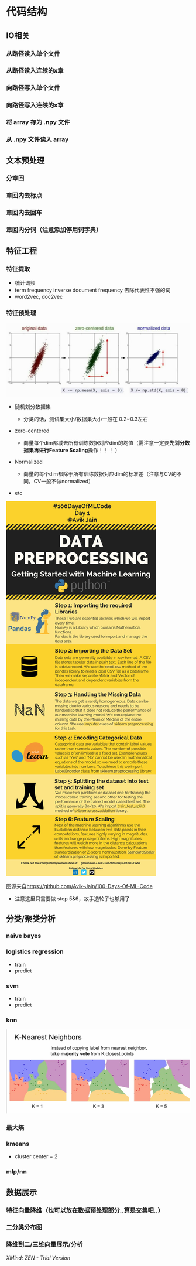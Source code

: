 # 代码结构

## IO相关

### 从路径读入单个文件
### 从路径读入连续的x章
### 向路径写入单个文件
### 向路径写入连续的x章
### 将 array 存为 .npy 文件
### 从 .npy 文件读入 array

## 文本预处理

### 分章回

### 章回内去标点

### 章回内去回车

### 章回内分词（注意添加停用词字典）

## 特征工程

### 特征提取

- 统计词频
- term frequency inverse document frequency 去除代表性不强的词
- word2vec, doc2vec

### 特征预处理

![data preproc](./pics/data_preproc.JPG)

- 随机划分数据集

	- 分类的话，测试集大小/数据集大小一般在 0.2~0.3左右

- zero-centered

	- 向量每个dim都减去所有训练数据对应dim的均值（需注意一定要**先划分数据集再进行Feature Scaling**操作！！！ ）

- Normalized

	- 向量的每个dim都除于所有训练数据对应dim的标准差（注意与CV的不同，CV一般不做normalized）
- etc
  
![data preproc reference](./pics/data_preproc_reference.jpg)

图源来自<https://github.com/Avik-Jain/100-Days-Of-ML-Code>

- 注意这里只需要做 step 5&6，故手造轮子也够用了

## 分类/聚类分析

### naive bayes

### logistics regression

- train
- predict

### svm

- train
- predict

### knn

![knn demostration](./pics/knn.JPG)

### 最大熵

### kmeans

- cluster center = 2

### mlp/nn

## 数据展示

### 特征向量降维（也可以放在数据预处理部分..算是交集吧..）

### 二分类分布图

### 降维到二/三维向量展示/分析

*XMind: ZEN - Trial Version*